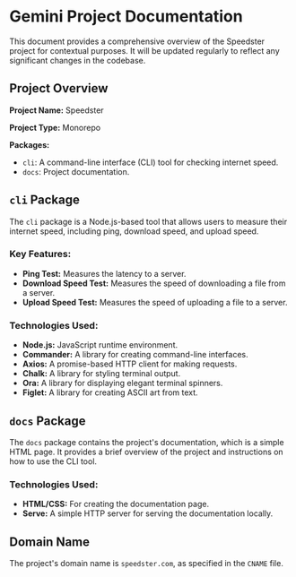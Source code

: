 # Gemini Project Documentation

This document provides a comprehensive overview of the Speedster project for contextual purposes. It will be updated regularly to reflect any significant changes in the codebase.

## Project Overview

**Project Name:** Speedster

**Project Type:** Monorepo

**Packages:**

*   `cli`: A command-line interface (CLI) tool for checking internet speed.
*   `docs`: Project documentation.

## `cli` Package

The `cli` package is a Node.js-based tool that allows users to measure their internet speed, including ping, download speed, and upload speed.

### Key Features:

*   **Ping Test:** Measures the latency to a server.
*   **Download Speed Test:** Measures the speed of downloading a file from a server.
*   **Upload Speed Test:** Measures the speed of uploading a file to a server.

### Technologies Used:

*   **Node.js:** JavaScript runtime environment.
*   **Commander:** A library for creating command-line interfaces.
*   **Axios:** A promise-based HTTP client for making requests.
*   **Chalk:** A library for styling terminal output.
*   **Ora:** A library for displaying elegant terminal spinners.
*   **Figlet:** A library for creating ASCII art from text.

## `docs` Package

The `docs` package contains the project's documentation, which is a simple HTML page. It provides a brief overview of the project and instructions on how to use the CLI tool.

### Technologies Used:

*   **HTML/CSS:** For creating the documentation page.
*   **Serve:** A simple HTTP server for serving the documentation locally.

## Domain Name

The project's domain name is `speedster.com`, as specified in the `CNAME` file.
